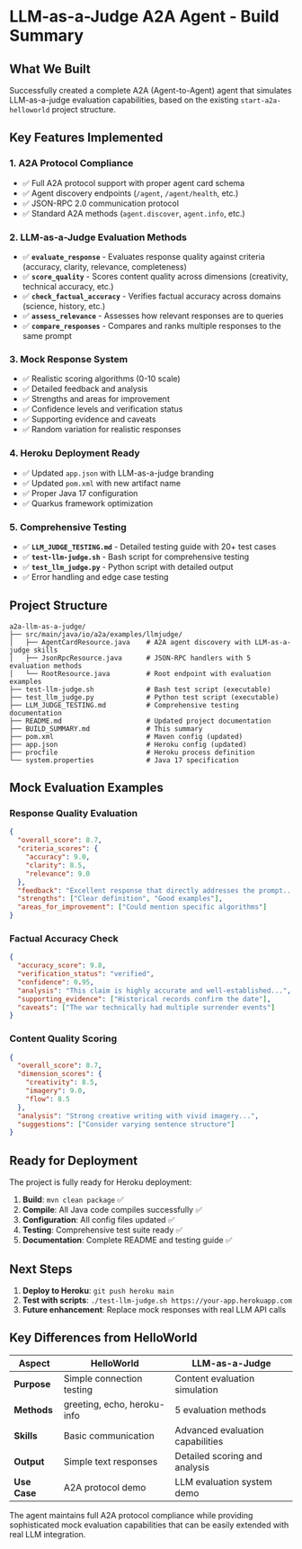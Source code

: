 # LLM-as-a-Judge A2A Agent - Build Summary

## What We Built

Successfully created a complete A2A (Agent-to-Agent) agent that simulates LLM-as-a-judge evaluation capabilities, based on the existing `start-a2a-helloworld` project structure.

## Key Features Implemented

### 1. A2A Protocol Compliance
- ✅ Full A2A protocol support with proper agent card schema
- ✅ Agent discovery endpoints (`/agent`, `/agent/health`, etc.)
- ✅ JSON-RPC 2.0 communication protocol
- ✅ Standard A2A methods (`agent.discover`, `agent.info`, etc.)

### 2. LLM-as-a-Judge Evaluation Methods
- ✅ **`evaluate_response`** - Evaluates response quality against criteria (accuracy, clarity, relevance, completeness)
- ✅ **`score_quality`** - Scores content quality across dimensions (creativity, technical accuracy, etc.)
- ✅ **`check_factual_accuracy`** - Verifies factual accuracy across domains (science, history, etc.)
- ✅ **`assess_relevance`** - Assesses how relevant responses are to queries
- ✅ **`compare_responses`** - Compares and ranks multiple responses to the same prompt

### 3. Mock Response System
- ✅ Realistic scoring algorithms (0-10 scale)
- ✅ Detailed feedback and analysis
- ✅ Strengths and areas for improvement
- ✅ Confidence levels and verification status
- ✅ Supporting evidence and caveats
- ✅ Random variation for realistic responses

### 4. Heroku Deployment Ready
- ✅ Updated `app.json` with LLM-as-a-judge branding
- ✅ Updated `pom.xml` with new artifact name
- ✅ Proper Java 17 configuration
- ✅ Quarkus framework optimization

### 5. Comprehensive Testing
- ✅ **`LLM_JUDGE_TESTING.md`** - Detailed testing guide with 20+ test cases
- ✅ **`test-llm-judge.sh`** - Bash script for comprehensive testing
- ✅ **`test_llm_judge.py`** - Python script with detailed output
- ✅ Error handling and edge case testing

## Project Structure

```
a2a-llm-as-a-judge/
├── src/main/java/io/a2a/examples/llmjudge/
│   ├── AgentCardResource.java    # A2A agent discovery with LLM-as-a-judge skills
│   ├── JsonRpcResource.java      # JSON-RPC handlers with 5 evaluation methods
│   └── RootResource.java         # Root endpoint with evaluation examples
├── test-llm-judge.sh             # Bash test script (executable)
├── test_llm_judge.py             # Python test script (executable)
├── LLM_JUDGE_TESTING.md          # Comprehensive testing documentation
├── README.md                     # Updated project documentation
├── BUILD_SUMMARY.md              # This summary
├── pom.xml                       # Maven config (updated)
├── app.json                      # Heroku config (updated)
├── procfile                      # Heroku process definition
└── system.properties             # Java 17 specification
```

## Mock Evaluation Examples

### Response Quality Evaluation
```json
{
  "overall_score": 8.7,
  "criteria_scores": {
    "accuracy": 9.0,
    "clarity": 8.5,
    "relevance": 9.0
  },
  "feedback": "Excellent response that directly addresses the prompt...",
  "strengths": ["Clear definition", "Good examples"],
  "areas_for_improvement": ["Could mention specific algorithms"]
}
```

### Factual Accuracy Check
```json
{
  "accuracy_score": 9.8,
  "verification_status": "verified",
  "confidence": 0.95,
  "analysis": "This claim is highly accurate and well-established...",
  "supporting_evidence": ["Historical records confirm the date"],
  "caveats": ["The war technically had multiple surrender events"]
}
```

### Content Quality Scoring
```json
{
  "overall_score": 8.7,
  "dimension_scores": {
    "creativity": 8.5,
    "imagery": 9.0,
    "flow": 8.5
  },
  "analysis": "Strong creative writing with vivid imagery...",
  "suggestions": ["Consider varying sentence structure"]
}
```

## Ready for Deployment

The project is fully ready for Heroku deployment:

1. **Build**: `mvn clean package` ✅
2. **Compile**: All Java code compiles successfully ✅
3. **Configuration**: All config files updated ✅
4. **Testing**: Comprehensive test suite ready ✅
5. **Documentation**: Complete README and testing guide ✅

## Next Steps

1. **Deploy to Heroku**: `git push heroku main`
2. **Test with scripts**: `./test-llm-judge.sh https://your-app.herokuapp.com`
3. **Future enhancement**: Replace mock responses with real LLM API calls

## Key Differences from HelloWorld

| Aspect | HelloWorld | LLM-as-a-Judge |
|--------|------------|----------------|
| **Purpose** | Simple connection testing | Content evaluation simulation |
| **Methods** | greeting, echo, heroku-info | 5 evaluation methods |
| **Skills** | Basic communication | Advanced evaluation capabilities |
| **Output** | Simple text responses | Detailed scoring and analysis |
| **Use Case** | A2A protocol demo | LLM evaluation system demo |

The agent maintains full A2A protocol compliance while providing sophisticated mock evaluation capabilities that can be easily extended with real LLM integration.
